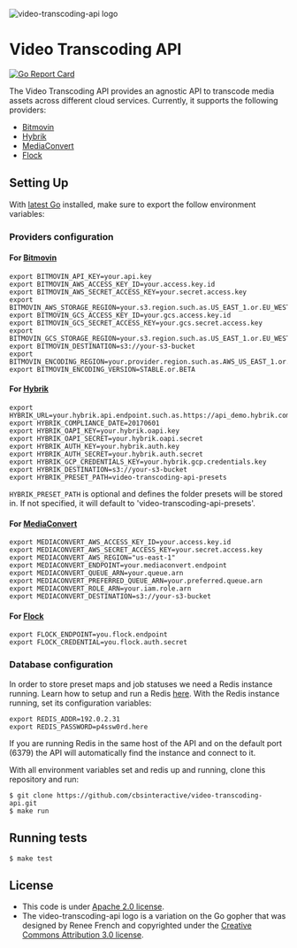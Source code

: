 ![video-transcoding-api logo](https://cloud.githubusercontent.com/assets/244265/14191217/ae825932-f764-11e5-8eb3-d070aa8f2676.png)

# Video Transcoding API

[![Go Report Card](https://goreportcard.com/badge/github.com/cbsinteractive/video-transcoding-api)](https://goreportcard.com/report/github.com/cbsinteractive/video-transcoding-api)

The Video Transcoding API provides an agnostic API to transcode media assets
across different cloud services. Currently, it supports the following
providers:

- [Bitmovin](http://bitmovin.com)
- [Hybrik](https://www.hybrik.com)
- [MediaConvert](https://aws.amazon.com/mediaconvert)
- [Flock](https://github.com/cbsinteractive/flock)

## Setting Up

With [latest Go](https://golang.org/dl/) installed, make sure to export the follow
environment variables:

### Providers configuration

#### For [Bitmovin](http://bitmovin.com)

```
export BITMOVIN_API_KEY=your.api.key
export BITMOVIN_AWS_ACCESS_KEY_ID=your.access.key.id
export BITMOVIN_AWS_SECRET_ACCESS_KEY=your.secret.access.key
export BITMOVIN_AWS_STORAGE_REGION=your.s3.region.such.as.US_EAST_1.or.EU_WEST_1
export BITMOVIN_GCS_ACCESS_KEY_ID=your.gcs.access.key.id
export BITMOVIN_GCS_SECRET_ACCESS_KEY=your.gcs.secret.access.key
export BITMOVIN_GCS_STORAGE_REGION=your.s3.region.such.as.US_EAST_1.or.EU_WEST_1
export BITMOVIN_DESTINATION=s3://your-s3-bucket
export BITMOVIN_ENCODING_REGION=your.provider.region.such.as.AWS_US_EAST_1.or.GOOGLE_EUROPE_WEST_1
export BITMOVIN_ENCODING_VERSION=STABLE.or.BETA
```

#### For [Hybrik](https://www.hybrik.com)

```
export HYBRIK_URL=your.hybrik.api.endpoint.such.as.https://api_demo.hybrik.com/v1
export HYBRIK_COMPLIANCE_DATE=20170601
export HYBRIK_OAPI_KEY=your.hybrik.oapi.key
export HYBRIK_OAPI_SECRET=your.hybrik.oapi.secret
export HYBRIK_AUTH_KEY=your.hybrik.auth.key
export HYBRIK_AUTH_SECRET=your.hybrik.auth.secret
export HYBRIK_GCP_CREDENTIALS_KEY=your.hybrik.gcp.credentials.key
export HYBRIK_DESTINATION=s3://your-s3-bucket
export HYBRIK_PRESET_PATH=video-transcoding-api-presets
```

``HYBRIK_PRESET_PATH`` is optional and defines the folder presets will be
stored in. If not specified, it will default to
'video-transcoding-api-presets'.

#### For [MediaConvert](https://aws.amazon.com/mediaconvert/)

```
export MEDIACONVERT_AWS_ACCESS_KEY_ID=your.access.key.id
export MEDIACONVERT_AWS_SECRET_ACCESS_KEY=your.secret.access.key
export MEDIACONVERT_AWS_REGION="us-east-1"
export MEDIACONVERT_ENDPOINT=your.mediaconvert.endpoint
export MEDIACONVERT_QUEUE_ARN=your.queue.arn
export MEDIACONVERT_PREFERRED_QUEUE_ARN=your.preferred.queue.arn
export MEDIACONVERT_ROLE_ARN=your.iam.role.arn
export MEDIACONVERT_DESTINATION=s3://your-s3-bucket
```

#### For [Flock](https://github.com/cbsinteractive/flock)

```
export FLOCK_ENDPOINT=you.flock.endpoint
export FLOCK_CREDENTIAL=you.flock.auth.secret
```

### Database configuration

In order to store preset maps and job statuses we need a Redis instance
running. Learn how to setup and run a Redis
[here](http://redis.io/topics/quickstart). With the Redis instance running, set
its configuration variables:

```
export REDIS_ADDR=192.0.2.31
export REDIS_PASSWORD=p4ssw0rd.here
```

If you are running Redis in the same host of the API and on the default port
(6379) the API will automatically find the instance and connect to it.

With all environment variables set and redis up and running, clone this
repository and run:

```
$ git clone https://github.com/cbsinteractive/video-transcoding-api.git
$ make run
```

## Running tests

```
$ make test
```

## License

- This code is under [Apache 2.0
  license](https://github.com/NYTimes/video-transcoding-api/blob/master/LICENSE).
- The video-transcoding-api logo is a variation on the Go gopher that was
  designed by Renee French and copyrighted under the [Creative Commons
  Attribution 3.0 license](https://creativecommons.org/licenses/by/3.0/).
